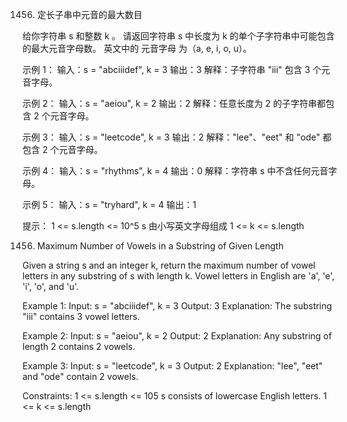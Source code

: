 1456. 定长子串中元音的最大数目

给你字符串 s 和整数 k 。
请返回字符串 s 中长度为 k 的单个子字符串中可能包含的最大元音字母数。
英文中的 元音字母 为（a, e, i, o, u）。

示例 1：
输入：s = "abciiidef", k = 3
输出：3
解释：子字符串 "iii" 包含 3 个元音字母。

示例 2：
输入：s = "aeiou", k = 2
输出：2
解释：任意长度为 2 的子字符串都包含 2 个元音字母。

示例 3：
输入：s = "leetcode", k = 3
输出：2
解释："lee"、"eet" 和 "ode" 都包含 2 个元音字母。

示例 4：
输入：s = "rhythms", k = 4
输出：0
解释：字符串 s 中不含任何元音字母。

示例 5：
输入：s = "tryhard", k = 4
输出：1

提示：
    1 <= s.length <= 10^5
    s 由小写英文字母组成
    1 <= k <= s.length

1456. Maximum Number of Vowels in a Substring of Given Length

Given a string s and an integer k, return the maximum number of vowel letters in any substring of s with length k.
Vowel letters in English are 'a', 'e', 'i', 'o', and 'u'.

Example 1:
Input: s = "abciiidef", k = 3
Output: 3
Explanation: The substring "iii" contains 3 vowel letters.

Example 2:
Input: s = "aeiou", k = 2
Output: 2
Explanation: Any substring of length 2 contains 2 vowels.

Example 3:
Input: s = "leetcode", k = 3
Output: 2
Explanation: "lee", "eet" and "ode" contain 2 vowels.

Constraints:
    1 <= s.length <= 105
    s consists of lowercase English letters.
    1 <= k <= s.length